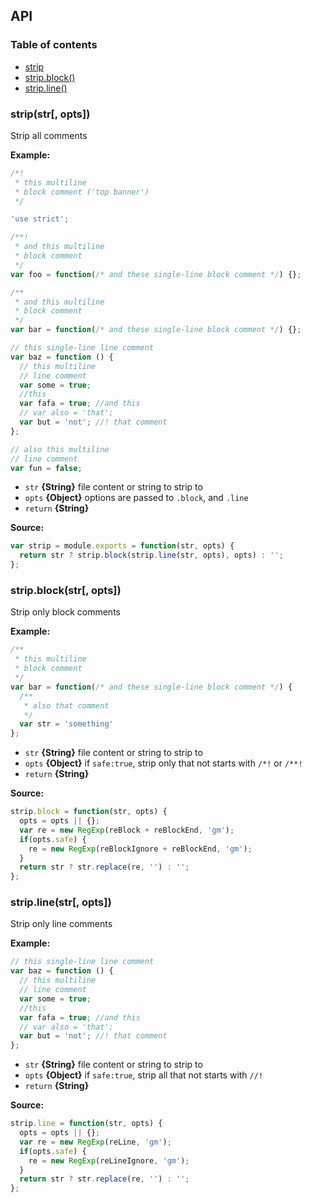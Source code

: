 ## API
### Table of contents
- [strip](#stripstr-opts)
- [strip.block()](#stripblockstr-opts)
- [strip.line()](#striplinestr-opts)

### strip(str[, opts])
Strip all comments

**Example:**
```js
/*!
 * this multiline
 * block comment ('top banner')
 */

'use strict';

/**!
 * and this multiline
 * block comment
 */
var foo = function(/* and these single-line block comment */) {};

/**
 * and this multiline
 * block comment
 */
var bar = function(/* and these single-line block comment */) {};

// this single-line line comment
var baz = function () {
  // this multiline
  // line comment
  var some = true;
  //this
  var fafa = true; //and this
  // var also = 'that';
  var but = 'not'; //! that comment
};

// also this multiline
// line comment
var fun = false;
```

- `str` **{String}** file content or string to strip to
- `opts` **{Object}** options are passed to `.block`, and `.line`
- `return` **{String}**

**Source:**

```js
var strip = module.exports = function(str, opts) {
  return str ? strip.block(strip.line(str, opts), opts) : '';
};
```

### strip.block(str[, opts])
Strip only block comments

**Example:**

```js
/**
 * this multiline
 * block comment
 */
var bar = function(/* and these single-line block comment */) {
  /**
   * also that comment
   */
  var str = 'something'
};
```

- `str` **{String}** file content or string to strip to
- `opts` **{Object}** if `safe:true`, strip only that not starts with `/*!` or `/**!`
- `return` **{String}**

**Source:**

```js
strip.block = function(str, opts) {
  opts = opts || {};
  var re = new RegExp(reBlock + reBlockEnd, 'gm');
  if(opts.safe) {
    re = new RegExp(reBlockIgnore + reBlockEnd, 'gm');
  }
  return str ? str.replace(re, '') : '';
};
```

### strip.line(str[, opts])
Strip only line comments

**Example:**

```js
// this single-line line comment
var baz = function () {
  // this multiline
  // line comment
  var some = true;
  //this
  var fafa = true; //and this
  // var also = 'that';
  var but = 'not'; //! that comment
};
```

- `str` **{String}** file content or string to strip to
- `opts` **{Object}** if `safe:true`, strip all that not starts with `//!`
- `return` **{String}**

**Source:**

```js
strip.line = function(str, opts) {
  opts = opts || {};
  var re = new RegExp(reLine, 'gm');
  if(opts.safe) {
    re = new RegExp(reLineIgnore, 'gm');
  }
  return str ? str.replace(re, '') : '';
};
```

